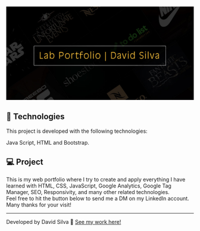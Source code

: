 ﻿<p align="center">
 <img src="src/cover-git.jpg" alt="Logo cover " />
</p>

## 🚀 Technologies

This project is developed with the following technologies:

Java Script, HTML and Bootstrap.

## 💻 Project

This is my web portfolio where I try to create and apply everything I have learned with HTML, CSS, JavaScript, Google Analytics, Google Tag Manager, SEO, Responsivity, and many other related technologies. </br>
Feel free to hit the button below to send me a DM on my LinkedIn account. Many thanks for your visit!

---

Developed by David Silva :wave: [See my work here!](https://d27silva.netlify.app/)
